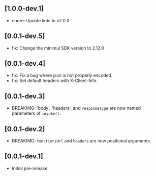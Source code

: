 ## [1.0.0-dev.1]

- chore: Update lints to v2.0.0

## [0.0.1-dev.5]

- fix: Change the minimul SDK version to 2.12.0

## [0.0.1-dev.4]

- fix: Fix a bug where json is not properly encoded.
- fix: Set default headers with X-Client-Info.

## [0.0.1-dev.3]

- BREAKIMG: 'body', 'headers', and `responseType` are now named parameters of `invoke()`.

## [0.0.1-dev.2]

- BREAKIMG: `functionsUrl` and `headers` are now positional arguments.

## [0.0.1-dev.1]

- Initial pre-release.
